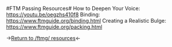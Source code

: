 #FTM Passing Resources#
How to Deepen Your Voice: https://youtu.be/oegzhs410f8
Binding: https://www.ftmguide.org/binding.html
Creating a Realistic Bulge: https://www.ftmguide.org/packing.html

->[Return to /ftmg/ resources](https://rentry.org/ftmg)<-